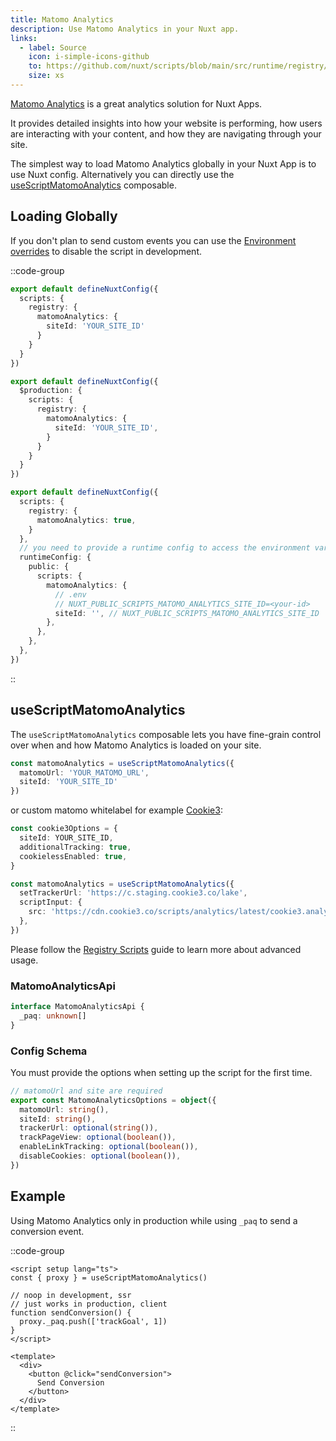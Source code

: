 ```yaml
---
title: Matomo Analytics
description: Use Matomo Analytics in your Nuxt app.
links:
  - label: Source
    icon: i-simple-icons-github
    to: https://github.com/nuxt/scripts/blob/main/src/runtime/registry/matomo-analytics.ts
    size: xs
---
```


[Matomo Analytics](https://matomo.org/) is a great analytics solution for Nuxt Apps.

It provides detailed insights into how your website is performing, how users are interacting with your content, and how they are navigating through your site.

The simplest way to load Matomo Analytics globally in your Nuxt App is to use Nuxt config. Alternatively you can directly
use the [useScriptMatomoAnalytics](#useScriptMatomoAnalytics) composable.

## Loading Globally

If you don't plan to send custom events you can use the [Environment overrides](https://nuxt.com/docs/getting-started/configuration#environment-overrides) to
disable the script in development.

::code-group

```ts [Always enabled]
export default defineNuxtConfig({
  scripts: {
    registry: {
      matomoAnalytics: {
        siteId: 'YOUR_SITE_ID'
      }
    }
  }
})
```

```ts [Production only]
export default defineNuxtConfig({
  $production: {
    scripts: {
      registry: {
        matomoAnalytics: {
          siteId: 'YOUR_SITE_ID',
        }
      }
    }
  }
})
```

```ts [Environment Variables]
export default defineNuxtConfig({
  scripts: {
    registry: {
      matomoAnalytics: true,
    }
  },
  // you need to provide a runtime config to access the environment variables
  runtimeConfig: {
    public: {
      scripts: {
        matomoAnalytics: {
          // .env
          // NUXT_PUBLIC_SCRIPTS_MATOMO_ANALYTICS_SITE_ID=<your-id>
          siteId: '', // NUXT_PUBLIC_SCRIPTS_MATOMO_ANALYTICS_SITE_ID
        },
      },
    },
  },
})
```

::

## useScriptMatomoAnalytics

The `useScriptMatomoAnalytics` composable lets you have fine-grain control over when and how Matomo Analytics is loaded on your site.

```ts
const matomoAnalytics = useScriptMatomoAnalytics({
  matomoUrl: 'YOUR_MATOMO_URL',
  siteId: 'YOUR_SITE_ID'
})
```

or custom matomo whitelabel for example [Cookie3](https://docs.cookie3.co/cookie3-docs/integrations/website-integration/cookie3-script/nuxt): 

```ts
const cookie3Options = {
  siteId: YOUR_SITE_ID,
  additionalTracking: true,
  cookielessEnabled: true,
}

const matomoAnalytics = useScriptMatomoAnalytics({
  setTrackerUrl: 'https://c.staging.cookie3.co/lake',
  scriptInput: {
    src: 'https://cdn.cookie3.co/scripts/analytics/latest/cookie3.analytics.min.js',
  },
})
```

Please follow the [Registry Scripts](/docs/guides/registry-scripts) guide to learn more about advanced usage.

### MatomoAnalyticsApi

```ts
interface MatomoAnalyticsApi {
  _paq: unknown[]
}
```

### Config Schema

You must provide the options when setting up the script for the first time.

```ts
// matomoUrl and site are required
export const MatomoAnalyticsOptions = object({
  matomoUrl: string(),
  siteId: string(),
  trackerUrl: optional(string()),
  trackPageView: optional(boolean()),
  enableLinkTracking: optional(boolean()),
  disableCookies: optional(boolean()),
})
```

## Example

Using Matomo Analytics only in production while using `_paq` to send a conversion event.

::code-group

```vue [ConversionButton.vue]
<script setup lang="ts">
const { proxy } = useScriptMatomoAnalytics()

// noop in development, ssr
// just works in production, client
function sendConversion() {
  proxy._paq.push(['trackGoal', 1])
}
</script>

<template>
  <div>
    <button @click="sendConversion">
      Send Conversion
    </button>
  </div>
</template>
```

::
